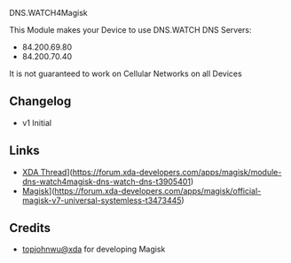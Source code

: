 DNS.WATCH4Magisk


This Module makes your Device to use DNS.WATCH DNS Servers:
* 84.200.69.80
* 84.200.70.40


It is not guaranteed to work on Cellular Networks on all Devices


## Changelog
* v1 Initial


## Links
* [XDA Thread](https://img.shields.io/badge/XDA-Thread-orange.svg)](https://forum.xda-developers.com/apps/magisk/module-dns-watch4magisk-dns-watch-dns-t3905401)
* [Magisk](https://img.shields.io/badge/Magisk-v17%2B-brightgreen.svg)](https://forum.xda-developers.com/apps/magisk/official-magisk-v7-universal-systemless-t3473445)


## Credits
* <a href="https://forum.xda-developers.com/member.php?u=4470081">topjohnwu@xda</a> for developing Magisk